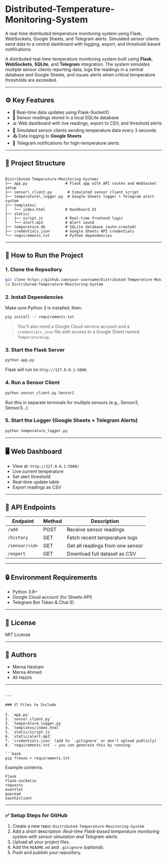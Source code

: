 # Distributed-Temperature-Monitoring-System
A real-time distributed temperature monitoring system using Flask, WebSockets, Google Sheets, and Telegram alerts. Simulated sensor clients send data to a central dashboard with logging, export, and threshold-based notifications.

A distributed real-time temperature monitoring system built using **Flask**, **WebSockets**, **SQLite**, and **Telegram** integration. The system simulates multiple sensor clients reporting data, logs the readings in a central database and Google Sheets, and issues alerts when critical temperature thresholds are exceeded.

---

## ⚙️ Key Features

- 📡 Real-time data updates using Flask-SocketIO
- 🧾 Sensor readings stored in a local SQLite database
- 📊 Web dashboard with live readings, export to CSV, and threshold alerts
- 🔁 Simulated sensor clients sending temperature data every 3 seconds
- 📤 Data logging to **Google Sheets**
- 🚨 Telegram notifications for high-temperature alerts

---

## 📁 Project Structure

```

Distributed-Temperature-Monitoring-System/
├── app.py                 # Flask app with API routes and WebSocket setup
├── sensor\_client.py       # Simulated sensor client script
├── temperature\_logger.py  # Google Sheets logger + Telegram alert system
├── templates/
│   └── index.html         # Dashboard UI
├── static/
│   ├── script.js          # Real-time frontend logic
│   └── alert.mp3          # Alert sound
├── temperature.db         # SQLite database (auto-created)
├── credentials.json       # Google Sheets API credentials
└── requirements.txt       # Python dependencies

````

---

## 🚀 How to Run the Project

### 1. Clone the Repository

```bash
git clone https://github.com/your-username/Distributed-Temperature-Monitoring-System.git
cd Distributed-Temperature-Monitoring-System
````

### 2. Install Dependencies

Make sure Python 3 is installed, then:

```bash
pip install -r requirements.txt
```

> You'll also need a Google Cloud service account and a `credentials.json` file with access to a Google Sheet named `TemperatureLog`.

### 3. Start the Flask Server

```bash
python app.py
```

Flask will run on `http://127.0.0.1:5000`.

### 4. Run a Sensor Client

```bash
python sensor_client.py Sensor1
```

Run this in separate terminals for multiple sensors (e.g., Sensor2, Sensor3...).

### 5. Start the Logger (Google Sheets + Telegram Alerts)

```bash
python temperature_logger.py
```

---

## 🖥️ Web Dashboard

* View at: `http://127.0.0.1:5000/`
* Live current temperature
* Set alert threshold
* Real-time update table
* Export readings as CSV

---

## 🧪 API Endpoints

| Endpoint       | Method | Description                      |
| -------------- | ------ | -------------------------------- |
| `/add`         | POST   | Receive sensor readings          |
| `/history`     | GET    | Fetch recent temperature logs    |
| `/sensor/<id>` | GET    | Get all readings from one sensor |
| `/export`      | GET    | Download full dataset as CSV     |

---

## 🔒 Environment Requirements

* Python 3.8+
* Google Cloud account (for Sheets API)
* Telegram Bot Token & Chat ID

---

## 📜 License

MIT License

---

## 👥 Authors

* Merna Hesham
* Merna Ahmed
* Ali Hazim

---

````

---

### 📦 Files to Include

1. `app.py`
2. `sensor_client.py`
3. `temperature_logger.py`
4. `templates/index.html`
5. `static/script.js`
6. `static/alert.mp3`
7. `credentials.json` (add to `.gitignore` or don't upload publicly)
8. `requirements.txt` — you can generate this by running:

```bash
pip freeze > requirements.txt
````

Example contents:

```text
Flask
flask-socketio
requests
eventlet
gspread
oauth2client
```

---

### ✅ Setup Steps for GitHub

1. Create a new repo: `Distributed-Temperature-Monitoring-System`
2. Add a short description: *Real-time Flask-based temperature monitoring system with sensor simulation and Telegram alerts.*
3. Upload all your project files.
4. Add the `README.md` and `.gitignore` (optional).
5. Push and publish your repository.


